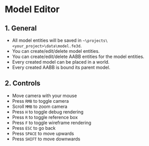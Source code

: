 # Model Editor

## 1. General

- All model entities will be saved in `~\projects\<your_project>\data\model.fe3d`.
- You can create/edit/delete model entities.
- You can create/edit/delete AABB entities for the model entities.
- Every created model can be placed in a world.
- Every created AABB is bound its parent model.

## 2. Controls

- Move camera with your mouse
- Press `RMB` to toggle camera
- Scroll `MMB` to zoom camera
- Press `H` to toggle debug rendering
- Press `R` to toggle reference box
- Press `F` to toggle wireframe rendering
- Press `ESC` to go back
- Press `SPACE` to move upwards
- Press `SHIFT` to move downwards
